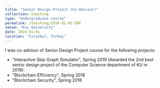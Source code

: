 ```yaml
---
title: "Senior Design Project (Co-Advisor)"
collection: teaching
type: "Undergraduate course"
permalink: /teaching/2016-01-01-SDP
venue: "Koç University"
date: 2019-01-01
location: "Istanbul, Turkey"
---
```


I was co-advisor of Senior Design Project course for the following projects:
- "Interactive Skip Graph Simulator", Spring 2019 (Awarded the 2nd best senior design project of the Computer Science department of KU in 2019).
- "Blockchain Efficiency", Spring 2018
- "Blockchain Security", Spring 2018
